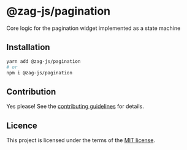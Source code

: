 # @zag-js/pagination

Core logic for the pagination widget implemented as a state machine

## Installation

```sh
yarn add @zag-js/pagination
# or
npm i @zag-js/pagination
```

## Contribution

Yes please! See the [contributing guidelines](https://github.com/chakra-ui/zag/blob/main/CONTRIBUTING.md) for details.

## Licence

This project is licensed under the terms of the [MIT license](https://github.com/chakra-ui/zag/blob/main/LICENSE).
